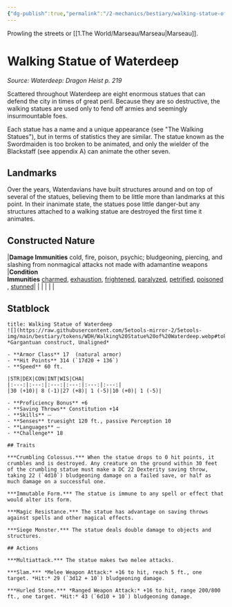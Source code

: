 ```yaml
---
{"dg-publish":true,"permalink":"/2-mechanics/bestiary/walking-statue-of-marseau/"}
---
```


Prowling the streets or [[1.The World/Marseau/Marseau\|Marseau]].


<div class="transclusion internal-embed is-loaded"><div class="markdown-embed">




# Walking Statue of Waterdeep
*Source: Waterdeep: Dragon Heist p. 219*  

Scattered throughout Waterdeep are eight enormous statues that can defend the city in times of great peril. Because they are so destructive, the walking statues are used only to fend off armies and seemingly insurmountable foes.

Each statue has a name and a unique appearance (see "The Walking Statues"), but in terms of statistics they are similar. The statue known as the Swordmaiden is too broken to be animated, and only the wielder of the Blackstaff (see appendix A) can animate the other seven.

## Landmarks

Over the years, Waterdavians have built structures around and on top of several of the statues, believing them to be little more than landmarks at this point. In their inanimate state, the statues pose little danger-but any structures attached to a walking statue are destroyed the first time it animates.

## Constructed Nature


|**Damage Immunities** cold, fire, poison, psychic; bludgeoning, piercing, and slashing from nonmagical attacks not made with adamantine weapons
|**Condition Immunities** [charmed](https://5e.tools/conditionsdiseases.html#charmed_phb), [exhaustion](https://5e.tools/conditionsdiseases.html#exhaustion_phb), [frightened](https://5e.tools/conditionsdiseases.html#frightened_phb), [paralyzed](https://5e.tools/conditionsdiseases.html#paralyzed_phb), [petrified](https://5e.tools/conditionsdiseases.html#petrified_phb), [poisoned](https://5e.tools/conditionsdiseases.html#poisoned_phb), [stunned](https://5e.tools/conditionsdiseases.html#stunned_phb)|   |   |   |   |   |

## Statblock

```ad-statblock
title: Walking Statue of Waterdeep
![](https://raw.githubusercontent.com/5etools-mirror-2/5etools-img/main/bestiary/tokens/WDH/Walking%20Statue%20of%20Waterdeep.webp#token)
*Gargantuan construct, Unaligned*

- **Armor Class** 17  (natural armor)
- **Hit Points** 314 (`17d20 + 136`)
- **Speed** 60 ft.

|STR|DEX|CON|INT|WIS|CHA|
|:---:|:---:|:---:|:---:|:---:|:---:|
|30 (+10)| 8 (-1)|27 (+8)| 1 (-5)|10 (+0)| 1 (-5)|

- **Proficiency Bonus** +6
- **Saving Throws** Constitution +14
- **Skills** ⏤
- **Senses** truesight 120 ft., passive Perception 10
- **Languages** —
- **Challenge** 18

## Traits

***Crumbling Colossus.*** When the statue drops to 0 hit points, it crumbles and is destroyed. Any creature on the ground within 30 feet of the crumbling statue must make a DC 22 Dexterity saving throw, taking 22 (`4d10`) bludgeoning damage on a failed save, or half as much damage on a successful one.

***Immutable Form.*** The statue is immune to any spell or effect that would alter its form.

***Magic Resistance.*** The statue has advantage on saving throws against spells and other magical effects.

***Siege Monster.*** The statue deals double damage to objects and structures.

## Actions

***Multiattack.*** The statue makes two melee attacks.

***Slam.*** *Melee Weapon Attack:* +16 to hit, reach 5 ft., one target. *Hit:* 29 (`3d12 + 10`) bludgeoning damage.

***Hurled Stone.*** *Ranged Weapon Attack:* +16 to hit, range 200/800 ft., one target. *Hit:* 43 (`6d10 + 10`) bludgeoning damage.
```


</div></div>

